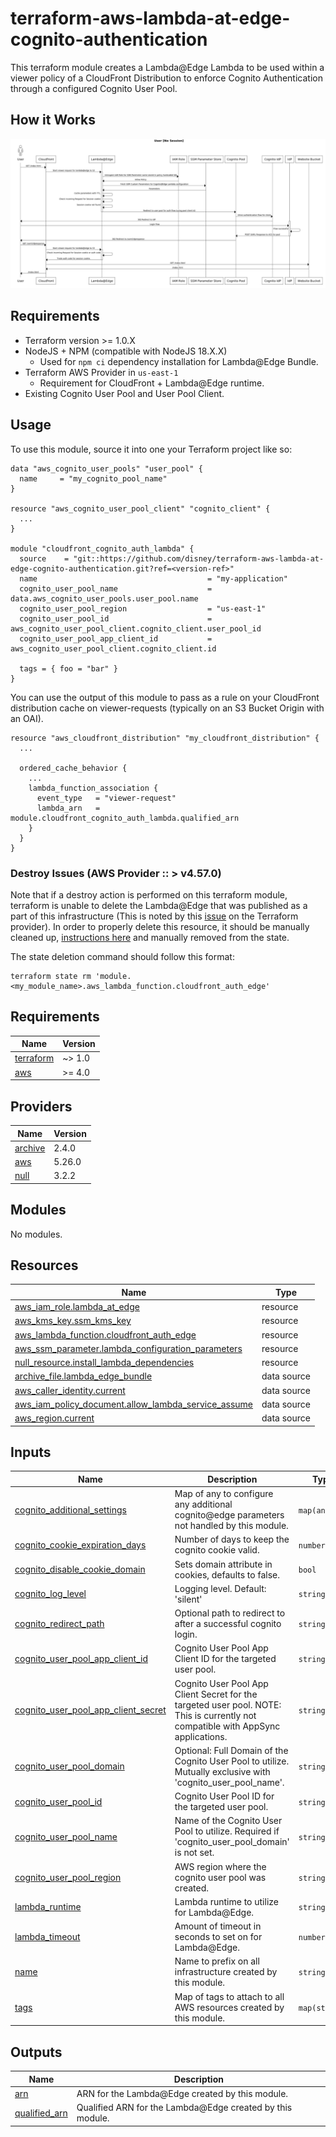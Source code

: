# terraform-aws-lambda-at-edge-cognito-authentication
This terraform module creates a Lambda@Edge Lambda to be used within a viewer policy of a CloudFront Distribution to
enforce Cognito Authentication through a configured Cognito User Pool.

## How it Works 
![Sequence Diagram](docs/sequence.png)

## Requirements
- Terraform version >= 1.0.X 
- NodeJS + NPM (compatible with NodeJS 18.X.X)
  - Used for `npm ci` dependency installation for Lambda@Edge Bundle.
- Terraform AWS Provider in `us-east-1`
  - Requirement for CloudFront + Lambda@Edge runtime.
- Existing Cognito User Pool and User Pool Client.

## Usage
To use this module, source it into one your Terraform project like so:

```
data "aws_cognito_user_pools" "user_pool" {
  name     = "my_cognito_pool_name"
}

resource "aws_cognito_user_pool_client" "cognito_client" {
  ...
}

module "cloudfront_cognito_auth_lambda" {
  source    = "git::https://github.com/disney/terraform-aws-lambda-at-edge-cognito-authentication.git?ref=<version-ref>"
  name                                      = "my-application"
  cognito_user_pool_name                    = data.aws_cognito_user_pools.user_pool.name
  cognito_user_pool_region                  = "us-east-1"
  cognito_user_pool_id                      = aws_cognito_user_pool_client.cognito_client.user_pool_id
  cognito_user_pool_app_client_id           = aws_cognito_user_pool_client.cognito_client.id

  tags = { foo = "bar" }
}
```

You can use the output of this module to pass as a rule on your CloudFront distribution cache on viewer-requests (typically on an S3 Bucket Origin with an OAI).

```
resource "aws_cloudfront_distribution" "my_cloudfront_distribution" {
  ...

  ordered_cache_behavior {
    ...
    lambda_function_association {
      event_type   = "viewer-request"
      lambda_arn   = module.cloudfront_cognito_auth_lambda.qualified_arn
    }
  }
}

```

### Destroy Issues (AWS Provider :: > v4.57.0)
Note that if a destroy action is performed on this terraform module, terraform is unable to delete the Lambda@Edge that was published as a part of this infrastructure (This is noted by this [issue](https://github.com/hashicorp/terraform-provider-aws/issues/1721) on the Terraform provider). 
In order to properly delete this resource, it should be manually cleaned up, [instructions here](https://docs.aws.amazon.com/AmazonCloudFront/latest/DeveloperGuide/lambda-edge-delete-replicas.html) and manually removed from the state.

The state deletion command should follow this format:

```
terraform state rm 'module.<my_module_name>.aws_lambda_function.cloudfront_auth_edge'
```

<!-- BEGINNING OF PRE-COMMIT-TERRAFORM DOCS HOOK -->
## Requirements

| Name | Version |
|------|---------|
| <a name="requirement_terraform"></a> [terraform](#requirement\_terraform) | ~> 1.0 |
| <a name="requirement_aws"></a> [aws](#requirement\_aws) | >= 4.0 |

## Providers

| Name | Version |
|------|---------|
| <a name="provider_archive"></a> [archive](#provider\_archive) | 2.4.0 |
| <a name="provider_aws"></a> [aws](#provider\_aws) | 5.26.0 |
| <a name="provider_null"></a> [null](#provider\_null) | 3.2.2 |

## Modules

No modules.

## Resources

| Name | Type |
|------|------|
| [aws_iam_role.lambda_at_edge](https://registry.terraform.io/providers/hashicorp/aws/latest/docs/resources/iam_role) | resource |
| [aws_kms_key.ssm_kms_key](https://registry.terraform.io/providers/hashicorp/aws/latest/docs/resources/kms_key) | resource |
| [aws_lambda_function.cloudfront_auth_edge](https://registry.terraform.io/providers/hashicorp/aws/latest/docs/resources/lambda_function) | resource |
| [aws_ssm_parameter.lambda_configuration_parameters](https://registry.terraform.io/providers/hashicorp/aws/latest/docs/resources/ssm_parameter) | resource |
| [null_resource.install_lambda_dependencies](https://registry.terraform.io/providers/hashicorp/null/latest/docs/resources/resource) | resource |
| [archive_file.lambda_edge_bundle](https://registry.terraform.io/providers/hashicorp/archive/latest/docs/data-sources/file) | data source |
| [aws_caller_identity.current](https://registry.terraform.io/providers/hashicorp/aws/latest/docs/data-sources/caller_identity) | data source |
| [aws_iam_policy_document.allow_lambda_service_assume](https://registry.terraform.io/providers/hashicorp/aws/latest/docs/data-sources/iam_policy_document) | data source |
| [aws_region.current](https://registry.terraform.io/providers/hashicorp/aws/latest/docs/data-sources/region) | data source |

## Inputs

| Name | Description | Type | Default | Required |
|------|-------------|------|---------|:--------:|
| <a name="input_cognito_additional_settings"></a> [cognito\_additional\_settings](#input\_cognito\_additional\_settings) | Map of any to configure any additional cognito@edge parameters not handled by this module. | `map(any)` | `{}` | no |
| <a name="input_cognito_cookie_expiration_days"></a> [cognito\_cookie\_expiration\_days](#input\_cognito\_cookie\_expiration\_days) | Number of days to keep the cognito cookie valid. | `number` | `7` | no |
| <a name="input_cognito_disable_cookie_domain"></a> [cognito\_disable\_cookie\_domain](#input\_cognito\_disable\_cookie\_domain) | Sets domain attribute in cookies, defaults to false. | `bool` | `false` | no |
| <a name="input_cognito_log_level"></a> [cognito\_log\_level](#input\_cognito\_log\_level) | Logging level. Default: 'silent' | `string` | `"silent"` | no |
| <a name="input_cognito_redirect_path"></a> [cognito\_redirect\_path](#input\_cognito\_redirect\_path) | Optional path to redirect to after a successful cognito login. | `string` | `""` | no |
| <a name="input_cognito_user_pool_app_client_id"></a> [cognito\_user\_pool\_app\_client\_id](#input\_cognito\_user\_pool\_app\_client\_id) | Cognito User Pool App Client ID for the targeted user pool. | `string` | n/a | yes |
| <a name="input_cognito_user_pool_app_client_secret"></a> [cognito\_user\_pool\_app\_client\_secret](#input\_cognito\_user\_pool\_app\_client\_secret) | Cognito User Pool App Client Secret for the targeted user pool. NOTE: This is currently not compatible with AppSync applications. | `string` | `null` | no |
| <a name="input_cognito_user_pool_domain"></a> [cognito\_user\_pool\_domain](#input\_cognito\_user\_pool\_domain) | Optional: Full Domain of the Cognito User Pool to utilize. Mutually exclusive with 'cognito\_user\_pool\_name'. | `string` | `""` | no |
| <a name="input_cognito_user_pool_id"></a> [cognito\_user\_pool\_id](#input\_cognito\_user\_pool\_id) | Cognito User Pool ID for the targeted user pool. | `string` | n/a | yes |
| <a name="input_cognito_user_pool_name"></a> [cognito\_user\_pool\_name](#input\_cognito\_user\_pool\_name) | Name of the Cognito User Pool to utilize. Required if 'cognito\_user\_pool\_domain' is not set. | `string` | `""` | no |
| <a name="input_cognito_user_pool_region"></a> [cognito\_user\_pool\_region](#input\_cognito\_user\_pool\_region) | AWS region where the cognito user pool was created. | `string` | `"us-west-2"` | no |
| <a name="input_lambda_runtime"></a> [lambda\_runtime](#input\_lambda\_runtime) | Lambda runtime to utilize for Lambda@Edge. | `string` | `"nodejs20.x"` | no |
| <a name="input_lambda_timeout"></a> [lambda\_timeout](#input\_lambda\_timeout) | Amount of timeout in seconds to set on for Lambda@Edge. | `number` | `5` | no |
| <a name="input_name"></a> [name](#input\_name) | Name to prefix on all infrastructure created by this module. | `string` | n/a | yes |
| <a name="input_tags"></a> [tags](#input\_tags) | Map of tags to attach to all AWS resources created by this module. | `map(string)` | `{}` | no |

## Outputs

| Name | Description |
|------|-------------|
| <a name="output_arn"></a> [arn](#output\_arn) | ARN for the Lambda@Edge created by this module. |
| <a name="output_qualified_arn"></a> [qualified\_arn](#output\_qualified\_arn) | Qualified ARN for the Lambda@Edge created by this module. |
<!-- END OF PRE-COMMIT-TERRAFORM DOCS HOOK -->
